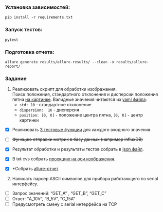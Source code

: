 ### Установка зависимостей:
`pip install -r requirements.txt`

### Запуск тестов:
`pytest`

### Подготовка отчета:
`allure generate results/allure-results/ --clean -o results/allure-report/`

### Задание 

1. Реализовать скрипт для обработки изображения.  
Поиск положения, стандартного отклонения и дисперсии положения пятна [на картинке](data/spot_picture.png). Валидные значения читаются из [yaml файла](data/expected_results.yaml):
   - `std: 10` - стандартное отклонение  
   - `dispersion:  10` - дисперсия  
   - `position: [0, 0]` - положение центра пятна, `[0, 0]`  - центр картинки

- [x] Реализовать [3 тестовые функции](tests/test_image_procession.py) для каждого входного значения
- [ ] ~~Функцию отправки метрик в базу данных (например influxDB)~~  
- [x] Результат обработки и результаты тестов собрать в [json файл](results/results.json). 
- [x] В ~~txt~~ cvs собрать [проекцию на оси изображения](results/projection.csv).
- [x] *Собрать [allure-отчет](results/allure-report/index.html) 


2. Написать парсер ASCII символов для прибора работающего по serial интерфейсу.

- [ ] Запрос значений: “GET_A” , “GET_B”, “GET_C”
- [ ] Ответ: “A_10V”, “B_5V”, “C_15A”
- [ ] Предусмотреть смену с serial интерфейса на TCP
